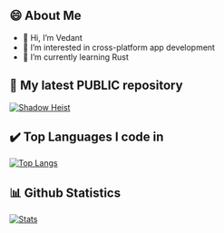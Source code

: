 ## 😄 About Me
- 👋 Hi, I’m Vedant
- 👀 I’m interested in cross-platform app development
- 🌱 I’m currently learning Rust


## 🧠  My latest **PUBLIC** repository 
[![Shadow Heist](https://github-readme-stats.vercel.app/api/pin/?username=rsvedant&repo=reelevate.ai&show_icons=true&theme=tokyonight)](https://github.com/rsvedant/reelevate.ai)
 
## ✔️ Top Languages I code in
[![Top Langs](https://github-readme-stats.vercel.app/api/top-langs/?username=rsvedant&layout=compact&theme=tokyonight)](https://github.com/rsvedant)

## 📊 Github Statistics
[![Stats](https://github-readme-stats.vercel.app/api?username=rsvedant&hide=prs,stars&theme=tokyonight)](https://github.com/rsvedant)

